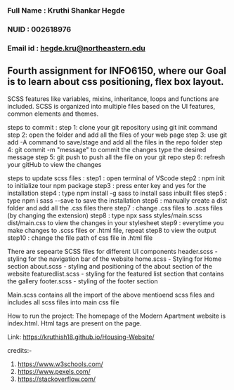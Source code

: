 ### Full Name : Kruthi Shankar Hegde
### NUID : 002618976
### Email id : hegde.kru@northeastern.edu

## Fourth assignment for INFO6150, where our Goal is to learn about css positioning, flex box layout.
SCSS features like variables, mixins, inheritance, loops and functions are included.
SCSS is organized into multiple files based on the UI features, common elements and themes.

steps to commit :
step 1: clone your git repository using git init command
step 2: open the folder and add all the files of your web page
step 3: use git add -A command to save/stage and add all the files in the repo folder
step 4: git commit -m "message" to commit the changes type the desired message
step 5: git push to push all the file on your git repo
step 6: refresh your gitHub to view the changes

steps to update scss files :
step1 : open terminal of VScode
step2 : npm init   to initialize tour npm package
step3 : press enter key and yes for the installation
step4 : type    npm install -g sass      to install sass inbuilt files
step5 : type    npm i sass --save     to save the installation
step6 : manually create a dist folder and add all the .css files there
step7 : change .css files to .scss files (by changing the extension)
step8 : type    npx sass styles/main.scss dist/main.css   to view the changes in your stylesheet
step9 : everytime you make changes to .scss files or .html file, repeat step8 to view the output
step10 : change the file path of css file in .html file

There are sepearte SCSS files for different UI components
header.scss - styling for the navigation bar of the website
home.scss - Styling for  Home section 
about.scss - styling and positioning of the about section of the website
featuredlist.scss - styling for the featured list section that contains the gallery
footer.scss - styling of the footer section

Main.scss contains all the import of the above mentioend scss files and includes all scss files into main css file

How to run the project: The homepage of the Modern Apartment website is index.html. Html tags are present on the page. 

Link: https://kruthish18.github.io/Housing-Website/

credits:- 
1) https://www.w3schools.com/
2) https://www.pexels.com/
3) https://stackoverflow.com/

